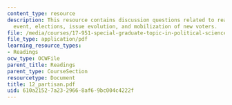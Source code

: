 ```yaml
---
content_type: resource
description: This resource contains discussion questions related to realignments,cataclysmic
  event, elections, issue evolution, and mobilization of new voters.
file: /media/courses/17-951-special-graduate-topic-in-political-science-political-behavior-fall-2005/610a21527a2329668af69bc004c4222f_12_partisan.pdf
file_type: application/pdf
learning_resource_types:
- Readings
ocw_type: OCWFile
parent_title: Readings
parent_type: CourseSection
resourcetype: Document
title: 12_partisan.pdf
uid: 610a2152-7a23-2966-8af6-9bc004c4222f
---
```

